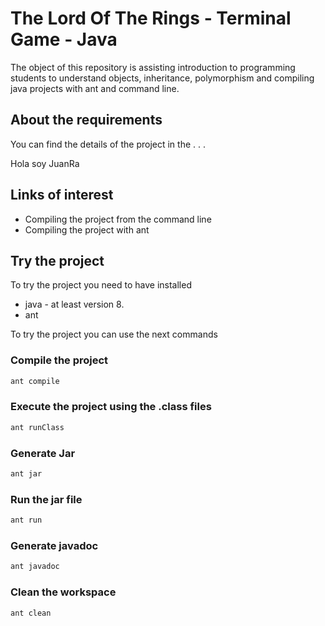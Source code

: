 # The Lord Of The Rings - Terminal Game - Java

The object of this repository is assisting introduction to programming students to understand objects, inheritance, polymorphism and compiling java projects with ant and command line. 

## About the requirements

You can find the details of the project in the . . . 

Hola soy  JuanRa
## Links of interest

* Compiling the project from the command line
* Compiling the project with ant

## Try the project

To try the project you need to have installed

* java - at least version 8. 
* ant 

To try the project you can use the next commands 

### Compile the project

```bash
ant compile
```

### Execute the project using the .class files

```bash
ant runClass
```

### Generate Jar 

```bash
ant jar
```

### Run the jar file

```bash
ant run
```

### Generate javadoc

```bash
ant javadoc
```

### Clean the workspace

```bash
ant clean
```
